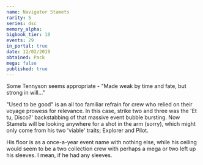 ```yaml
---
name: Navigator Stamets
rarity: 5
series: dsc
memory_alpha:
bigbook_tier: 10
events: 29
in_portal: true
date: 12/02/2019
obtained: Pack
mega: false
published: true
---
```


Some Tennyson seems appropriate - "Made weak by time and fate, but strong in will..."

"Used to be good" is an all too familiar refrain for crew who relied on their voyage prowess for relevance. In this case, strike two and three was the 'Et tu, Disco?' backstabbing of that massive event bubble bursting. Now Stamets will be looking anywhere for a shot in the arm (sorry), which might only come from his two 'viable' traits; Explorer and Pilot. 

His floor is as a once-a-year event name with nothing else, while his ceiling would seem to be a two collection crew with perhaps a mega or two left up his sleeves. I mean, if he had any sleeves.
